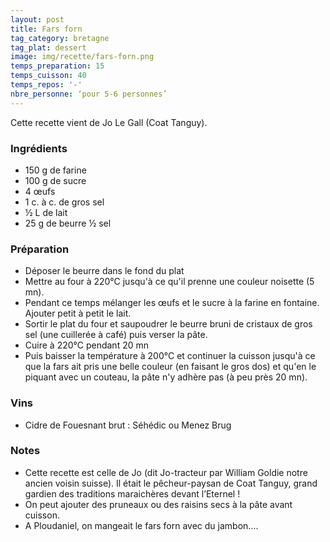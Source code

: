 ```yaml
---
layout: post
title: Fars forn
tag_category: bretagne
tag_plat: dessert
image: img/recette/fars-forn.png
temps_preparation: 15
temps_cuisson: 40
temps_repos: '-'
nbre_personne: ‘pour 5-6 personnes’
---
```

Cette recette vient de Jo Le Gall (Coat Tanguy).

### Ingrédients
* 150 g de farine
* 100 g de sucre
* 4 œufs
* 1 c. à c. de gros sel
* ½ L de lait
* 25 g de beurre ½ sel

### Préparation
* Déposer le beurre dans le fond du plat
* Mettre au four à 220°C jusqu'à ce qu'il prenne une couleur noisette (5 mn).
* Pendant ce temps mélanger les œufs et le sucre à la farine en fontaine. Ajouter petit à petit le lait.
* Sortir le plat du four et saupoudrer le beurre bruni de cristaux de gros sel (une cuillerée à café) puis verser la pâte.
* Cuire à 220°C pendant 20 mn
* Puis baisser la température à 200°C et continuer la cuisson jusqu'à ce que la fars ait pris une belle couleur (en faisant le gros dos) et qu'en le piquant avec un couteau, la pâte n'y adhère pas (à peu près 20 mn).

### Vins
* Cidre de Fouesnant brut : Séhédic ou Menez Brug

### Notes
* Cette recette est celle de Jo (dit Jo-tracteur par William Goldie notre ancien voisin suisse). Il était le pêcheur-paysan de Coat Tanguy, grand gardien des traditions maraichères devant l’Eternel !
* On peut ajouter des pruneaux ou des raisins secs à la pâte avant cuisson.
* A Ploudaniel, on mangeait le fars forn avec du jambon….
